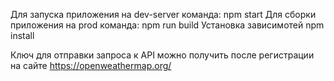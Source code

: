 Для запуска приложения на dev-server команда: npm start
Для сборки приложения на prod команда: npm run build
Установка зависимотей npm install

Ключ для отправки запроса к API можно получить после регистрации на сайте https://openweathermap.org/
